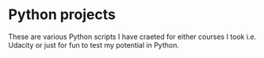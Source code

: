 # Python projects
These are various Python scripts I have craeted for either courses I took i.e. Udacity or just for fun to test my potential in Python.
